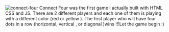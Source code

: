 ![connect-four](https://user-images.githubusercontent.com/105670853/189495799-356af714-ab5e-4b54-9966-6d4b68ff353b.png)
Connect Four was the first game I actually built with HTML CSS and JS. There are 2 different players and each one of them is playing with a different color (red or yellow ). The first player who will have four dots in a row (horizontal, vertical , or diagonal )wins !!!Let the game begin :)
